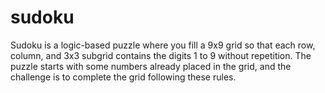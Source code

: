# sudoku
Sudoku is a logic-based puzzle where you fill a 9x9 grid so that each row, column, and 3x3 subgrid contains the digits 1 to 9 without repetition. The puzzle starts with some numbers already placed in the grid, and the challenge is to complete the grid following these rules.

